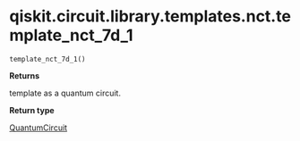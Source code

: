 <span id="qiskit-circuit-library-templates-nct-template-nct-7d-1" />

# qiskit.circuit.library.templates.nct.template\_nct\_7d\_1

<span id="undefined" />

`template_nct_7d_1()`

**Returns**

template as a quantum circuit.

**Return type**

[QuantumCircuit](qiskit.circuit.QuantumCircuit#qiskit.circuit.QuantumCircuit "qiskit.circuit.QuantumCircuit")
